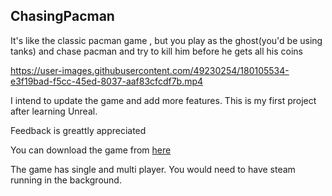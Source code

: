 ## ChasingPacman
It's like the classic pacman game , but you play as the ghost(you'd be using tanks) and chase pacman and try to kill him before he gets all his coins


https://user-images.githubusercontent.com/49230254/180105534-e3f19bad-f5cc-45ed-8037-aaf83cfcdf7b.mp4

I intend to update the game and add more features. This is my first project after learning Unreal.

Feedback is greattly appreciated

You can download the game from [here](https://charles-cookey.itch.io/chasingpacman)

The game has single and multi player. You would need to have steam running in the background.
